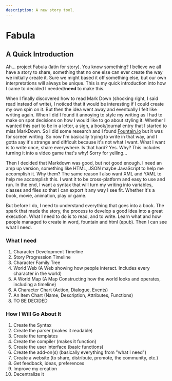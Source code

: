 ```yaml
---
description: A new story tool.
---
```


# Fabula

## A Quick Introduction

Ah... project Fabula \(latin for story\). You know something? I believe we all have a story to share, something that no one else can ever create the way we initially create it. Sure we might based it off something else, but our own interpretations will always be unique. This is my quick introduction into how I came to decided I needed/**need** to make this.

When I finally discovered how to read Mark Down \(shocking right, I said read instead of write\), I noticed that it would be interesting if I could create my own spin on it. But then the idea went away and eventually I felt like writing again. When I did I found it annoying to style my writing as I had to make on spot decisions on how I would like to go about styling it. Whether I wanted this part to be in a letter, a sign, a book/journal entry that I started to miss MarkDown. So I did some research and I found [Fountain.io](https://www.fountain.io) but it was for screen writing. So now I'm basically trying to write in that way, and I gotta say it's strange and difficult because it's not what I want. What I want is to write once, share everywhere. Is that hard? Yes. Why? This includes turning it into a video game that's why! Sorry for yelling...

Then I decided that Markdown was good, but not good enough. I need an amp up version, something like HTML, JSON maybe JavaScript to help me accomplish it. Why them? The same reason I also want XML and YAML to help me accomplish this. I want it to be cross-platform and easy to use and run. In the end, I want a syntax that will turn my writing into variables, classes and files so that I can export it any way I see fit. Whether it's a book, movie, animation, play or game.

But before I do, I need to understand everything that goes into a book. The spark that made the story, the process to develop a good idea into a great execution. What I need to do is to read, and to write. Learn what and how people managed to create in word, fountain and html \(epub\). Then I can see what I need.

### What I need

1. Character Development Timeline
2. Story Progression Timeline
3. Character Family Tree
4. World Web \(A Web showing how people interact. Includes every character in the world\)
5. A World Map \(A Map Constructing how the world looks and operates, including a timeline\)
6. A Character Chart \(Action, Dialogue, Events\)
7. An Item Chart \(Name, Description, Attributes, Functions\)
8. TO BE DECIDED

### How I Will Go About It

1. Create the Syntax
2. Create the parser \(makes it readable\)
3. Create the templates
4. Create the compiler \(makes it function\)
5. Create the user interface \(basic functions\)
6. Create the add-on\(s\) \(basically everything from "what I need"\)
7. Create a website \(to share, distribute, promote, the community, etc.\)
8. Get feedback, ideas, preferences
9. Improve my creation
10. Decentralize it

